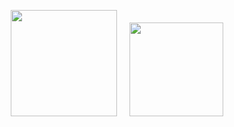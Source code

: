 <p align="center">
<a href="https://github.com/enty8080">
<img height="170" src="https://github-readme-stats.vercel.app/api?username=enty8080&show_icons=true&include_all_commits=true&theme=react&cache_seconds=3200&hide_border=true" /></a>
&nbsp;&nbsp;&nbsp;
</a>
<a href="https://github.com/enty8080">
<img height="150" src="https://github-profile-trophy.vercel.app/?username=enty8080&theme=nord" /></a>
</a>
</p>
